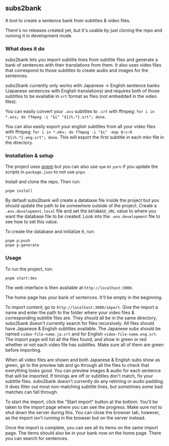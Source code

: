 ## subs2bank

A tool to create a sentence bank from subtitles & video files.

There's no releases created yet, but it's usable by just cloning the repo and running it in development mode.

### What does it do

subs2bank lets you import subtitle lines from subtitle files and generate a bank of sentences with their translations from them. It also uses video files that correspond to those subtitles to create audio and images for the sentences.

subs2bank currently only works with Japanese -> English sentence banks (Japanese sentences with English translations) and requires both of those subtitles to be available in `srt` format as files (not embedded in the video files). 

You can easily convert your `.ass` subtitles to `.srt` with ffmpeg: `for i in *.ass; do ffmpeg -i "$i" "${i%.*}.srt"; done`.

You can also easily export your english subtitles from all your video files with ffmpeg: `for i in *.mkv; do ffmpeg -i "$i" -map 0:s:0 "${i%.*}.eng.srt"; done`. This will export the first subtitle in each mkv file in the directory.

### Installation & setup

The project uses [pnpm](https://pnpm.io/) but you can also use `npm` or `yarn` if you update the scripts in `package.json` to not use `pnpx`.

Install and clone the repo. Then run:

```
pnpm install
```

By default subs2bank will create a database file inside the project but you should update the path to be somewhere outside of the project. Create a `.env.development.local` file and set the `DATABASE_URL` value to where you want the database file to be created. Look into the `.env.development` file to see how to set this value.

To create the database and initialize it, run:
```
pnpm p:push
pnpm p:generate
```

### Usage

To run the project, run:
```
pnpm start:dev
```

The web interface is then available at `http://localhost:3000`.

The home page has your bank of sentences. It'll be empty in the beginning.

To import content, go to `http://localhost:3000/import`. Give the import a name and enter the path to the folder where your video files & corresponding subtitle files are. They should all be in the same directory, subs2bank doesn't currently search for files recursively. All files should have Japanese & English subtitles available. The Japanese subs should be named `video-file-name.ja.srt` and for English `video-file-name.eng.srt`. The import page will list all the files found, and show in green or red whether or not each video file has subtitles. Make sure all of them are green before importing.

When all video files are shown and both Japanese & English subs show as green, go to the preview tab and go through all the files to check that everything looks good. You can preview images & audio for each sentence that will be imported. If timings are off or subtitles don't match, fix your subtitle files. subs2bank doesn't currently do any retiming or audio padding. It does filter out most non-matching subtitle lines, but sometimes some bad matches can fall through.

To start the import, click the "Start import" button at the bottom. You'll be taken to the import page where you can see the progress. Make sure not to shut down the server during this. You can close the browser tab, however, as the import isn't running in the browser but on the server instead.

Once the import is complete, you can see all its items on the same import page. The items should also be in your bank now on the home page. There you can search for sentences.
